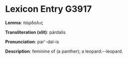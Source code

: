 # Lexicon Entry G3917

**Lemma**: πάρδαλις

**Transliteration (xlit)**: párdalis

**Pronunciation**: par'-dal-is

**Description**:
feminine of  (a panther); a leopard:--leopard.
